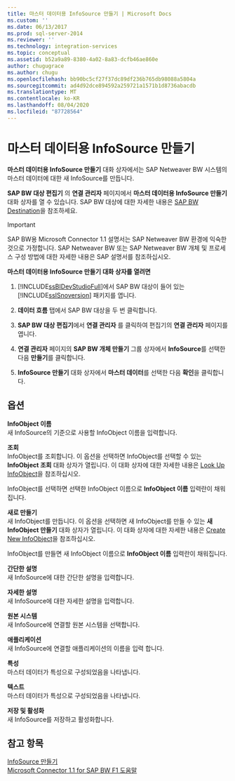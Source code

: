 ```yaml
---
title: 마스터 데이터용 InfoSource 만들기 | Microsoft Docs
ms.custom: ''
ms.date: 06/13/2017
ms.prod: sql-server-2014
ms.reviewer: ''
ms.technology: integration-services
ms.topic: conceptual
ms.assetid: b52a9a89-8380-4a02-8a83-dcfb46ae860e
author: chugugrace
ms.author: chugu
ms.openlocfilehash: bb90bc5cf27f37dc89df236b765db98088a5804a
ms.sourcegitcommit: ad4d92dce894592a259721a1571b1d8736abacdb
ms.translationtype: MT
ms.contentlocale: ko-KR
ms.lasthandoff: 08/04/2020
ms.locfileid: "87728564"
---
```

# <a name="create-infosource-for-master-data"></a>마스터 데이터용 InfoSource 만들기
  **마스터 데이터용 InfoSource 만들기** 대화 상자에서는 SAP Netweaver BW 시스템의 마스터 데이터에 대한 새 InfoSource를 만듭니다.  
  
 **SAP BW 대상 편집기** 의 **연결 관리자** 페이지에서 **마스터 데이터용 InfoSource 만들기**대화 상자를 열 수 있습니다. SAP BW 대상에 대한 자세한 내용은 [SAP BW Destination](sap-bw-destination.md)을 참조하세요.  
  
> [!IMPORTANT]  
>  SAP BW용 Microsoft Connector 1.1 설명서는 SAP Netweaver BW 환경에 익숙한 것으로 가정합니다. SAP Netweaver BW 또는 SAP Netweaver BW 개체 및 프로세스 구성 방법에 대한 자세한 내용은 SAP 설명서를 참조하십시오.  
  
 **마스터 데이터용 InfoSource 만들기 대화 상자를 열려면**  
  
1.  [!INCLUDE[ssBIDevStudioFull](../../includes/ssbidevstudiofull-md.md)]에서 SAP BW 대상이 들어 있는 [!INCLUDE[ssISnoversion](../../includes/ssisnoversion-md.md)] 패키지를 엽니다.  
  
2.  **데이터 흐름** 탭에서 SAP BW 대상을 두 번 클릭합니다.  
  
3.  **SAP BW 대상 편집기**에서 **연결 관리자** 를 클릭하여 편집기의 **연결 관리자** 페이지를 엽니다.  
  
4.  **연결 관리자** 페이지의 **SAP BW 개체 만들기** 그룹 상자에서 **InfoSource**를 선택한 다음 **만들기**를 클릭합니다.  
  
5.  **InfoSource 만들기** 대화 상자에서 **마스터 데이터**를 선택한 다음 **확인**을 클릭합니다.  
  
## <a name="options"></a>옵션  
 **InfoObject 이름**  
 새 InfoSource의 기준으로 사용할 InfoObject 이름을 입력합니다.  
  
 **조회**  
 InfoObject를 조회합니다. 이 옵션을 선택하면 InfoObject를 선택할 수 있는 **InfoObject 조회** 대화 상자가 열립니다. 이 대화 상자에 대한 자세한 내용은 [Look Up InfoObject](look-up-infoobject.md)을 참조하십시오.  
  
 InfoObject를 선택하면 선택한 InfoObject 이름으로 **InfoObject 이름** 입력란이 채워집니다.  
  
 **새로 만들기**  
 새 InfoObject를 만듭니다. 이 옵션을 선택하면 새 InfoObject를 만들 수 있는 **새 InfoObject 만들기** 대화 상자가 열립니다. 이 대화 상자에 대한 자세한 내용은 [Create New InfoObject](create-new-infoobject.md)을 참조하십시오.  
  
 InfoObject를 만들면 새 InfoObject 이름으로 **InfoObject 이름** 입력란이 채워집니다.  
  
 **간단한 설명**  
 새 InfoSource에 대한 간단한 설명을 입력합니다.  
  
 **자세한 설명**  
 새 InfoSource에 대한 자세한 설명을 입력합니다.  
  
 **원본 시스템**  
 새 InfoSource에 연결할 원본 시스템을 선택합니다.  
  
 **애플리케이션**  
 새 InfoSource에 연결할 애플리케이션의 이름을 입력 합니다.  
  
 **특성**  
 마스터 데이터가 특성으로 구성되었음을 나타냅니다.  
  
 **텍스트**  
 마스터 데이터가 특성으로 구성되었음을 나타냅니다.  
  
 **저장 및 활성화**  
 새 InfoSource를 저장하고 활성화합니다.  
  
## <a name="see-also"></a>참고 항목  
 [InfoSource 만들기](create-infosource.md)   
 [Microsoft Connector 1.1 for SAP BW F1 도움말](../microsoft-connector-for-sap-bw-f1-help.md)  
  
  
